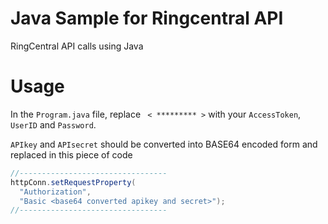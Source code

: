 # Java Sample for Ringcentral API

RingCentral API calls using Java

# Usage

In the `Program.java` file, replace ` < ********* >` with your `AccessToken`, `UserID` and `Password`. 

`APIkey` and `APIsecret` should be converted into BASE64 encoded form and replaced in  this piece of code

```java
//---------------------------------
httpConn.setRequestProperty(
  "Authorization",
  "Basic <base64 converted apikey and secret>");
//---------------------------------
```
